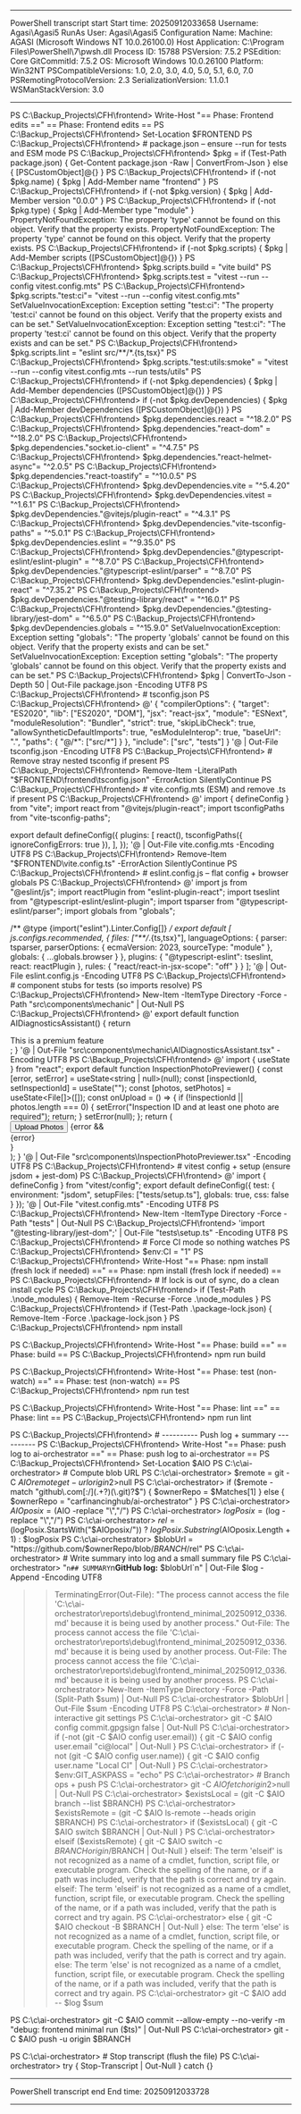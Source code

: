 **********************
PowerShell transcript start
Start time: 20250912033658
Username: Agasi\Agasi5
RunAs User: Agasi\Agasi5
Configuration Name: 
Machine: AGASI (Microsoft Windows NT 10.0.26100.0)
Host Application: C:\Program Files\PowerShell\7\pwsh.dll
Process ID: 15788
PSVersion: 7.5.2
PSEdition: Core
GitCommitId: 7.5.2
OS: Microsoft Windows 10.0.26100
Platform: Win32NT
PSCompatibleVersions: 1.0, 2.0, 3.0, 4.0, 5.0, 5.1, 6.0, 7.0
PSRemotingProtocolVersion: 2.3
SerializationVersion: 1.1.0.1
WSManStackVersion: 3.0
**********************
PS C:\Backup_Projects\CFH\frontend> Write-Host "== Phase: Frontend edits =="
== Phase: Frontend edits ==
PS C:\Backup_Projects\CFH\frontend> Set-Location $FRONTEND
PS C:\Backup_Projects\CFH\frontend> # package.json – ensure --run for tests and ESM mode
PS C:\Backup_Projects\CFH\frontend> $pkg = if (Test-Path package.json) { Get-Content package.json -Raw | ConvertFrom-Json } else { [PSCustomObject]@{} }
PS C:\Backup_Projects\CFH\frontend> if (-not $pkg.name) { $pkg | Add-Member name "frontend" }
PS C:\Backup_Projects\CFH\frontend> if (-not $pkg.version) { $pkg | Add-Member version "0.0.0" }
PS C:\Backup_Projects\CFH\frontend> if (-not $pkg.type) { $pkg | Add-Member type "module" }
PropertyNotFoundException: The property 'type' cannot be found on this object. Verify that the property exists.
PropertyNotFoundException: The property 'type' cannot be found on this object. Verify that the property exists.
PS C:\Backup_Projects\CFH\frontend> if (-not $pkg.scripts) { $pkg | Add-Member scripts ([PSCustomObject]@{}) }
PS C:\Backup_Projects\CFH\frontend> $pkg.scripts.build    = "vite build"
PS C:\Backup_Projects\CFH\frontend> $pkg.scripts.test     = "vitest --run --config vitest.config.mts"
PS C:\Backup_Projects\CFH\frontend> $pkg.scripts."test:ci"= "vitest --run --config vitest.config.mts"
SetValueInvocationException: Exception setting "test:ci": "The property 'test:ci' cannot be found on this object. Verify that the property exists and can be set."
SetValueInvocationException: Exception setting "test:ci": "The property 'test:ci' cannot be found on this object. Verify that the property exists and can be set."
PS C:\Backup_Projects\CFH\frontend> $pkg.scripts.lint     = "eslint src/**/*.{ts,tsx}"
PS C:\Backup_Projects\CFH\frontend> $pkg.scripts."test:utils:smoke" = "vitest --run --config vitest.config.mts --run tests/utils"
PS C:\Backup_Projects\CFH\frontend> if (-not $pkg.dependencies) { $pkg | Add-Member dependencies ([PSCustomObject]@{}) }
PS C:\Backup_Projects\CFH\frontend> if (-not $pkg.devDependencies) { $pkg | Add-Member devDependencies ([PSCustomObject]@{}) }
PS C:\Backup_Projects\CFH\frontend> $pkg.dependencies.react               = "^18.2.0"
PS C:\Backup_Projects\CFH\frontend> $pkg.dependencies."react-dom"         = "^18.2.0"
PS C:\Backup_Projects\CFH\frontend> $pkg.dependencies."socket.io-client"  = "^4.7.5"
PS C:\Backup_Projects\CFH\frontend> $pkg.dependencies."react-helmet-async"= "^2.0.5"
PS C:\Backup_Projects\CFH\frontend> $pkg.dependencies."react-toastify"    = "^10.0.5"
PS C:\Backup_Projects\CFH\frontend> $pkg.devDependencies.vite                     = "^5.4.20"
PS C:\Backup_Projects\CFH\frontend> $pkg.devDependencies.vitest                   = "^1.6.1"
PS C:\Backup_Projects\CFH\frontend> $pkg.devDependencies."@vitejs/plugin-react"   = "^4.3.1"
PS C:\Backup_Projects\CFH\frontend> $pkg.devDependencies."vite-tsconfig-paths"    = "^5.0.1"
PS C:\Backup_Projects\CFH\frontend> $pkg.devDependencies.eslint                   = "^9.35.0"
PS C:\Backup_Projects\CFH\frontend> $pkg.devDependencies."@typescript-eslint/eslint-plugin" = "^8.7.0"
PS C:\Backup_Projects\CFH\frontend> $pkg.devDependencies."@typescript-eslint/parser"        = "^8.7.0"
PS C:\Backup_Projects\CFH\frontend> $pkg.devDependencies."eslint-plugin-react"    = "^7.35.2"
PS C:\Backup_Projects\CFH\frontend> $pkg.devDependencies."@testing-library/react" = "^16.0.1"
PS C:\Backup_Projects\CFH\frontend> $pkg.devDependencies."@testing-library/jest-dom" = "^6.5.0"
PS C:\Backup_Projects\CFH\frontend> $pkg.devDependencies.globals                  = "^15.9.0"
SetValueInvocationException: Exception setting "globals": "The property 'globals' cannot be found on this object. Verify that the property exists and can be set."
SetValueInvocationException: Exception setting "globals": "The property 'globals' cannot be found on this object. Verify that the property exists and can be set."
PS C:\Backup_Projects\CFH\frontend> $pkg | ConvertTo-Json -Depth 50 | Out-File package.json -Encoding UTF8
PS C:\Backup_Projects\CFH\frontend> # tsconfig.json
PS C:\Backup_Projects\CFH\frontend> @'
{
  "compilerOptions": {
    "target": "ES2020",
    "lib": ["ES2020", "DOM"],
    "jsx": "react-jsx",
    "module": "ESNext",
    "moduleResolution": "Bundler",
    "strict": true,
    "skipLibCheck": true,
    "allowSyntheticDefaultImports": true,
    "esModuleInterop": true,
    "baseUrl": ".",
    "paths": { "@/*": ["src/*"] }
  },
  "include": ["src", "tests"]
}
'@ | Out-File tsconfig.json -Encoding UTF8
PS C:\Backup_Projects\CFH\frontend> # Remove stray nested tsconfig if present
PS C:\Backup_Projects\CFH\frontend> Remove-Item -LiteralPath "$FRONTEND\frontend\tsconfig.json" -ErrorAction SilentlyContinue
PS C:\Backup_Projects\CFH\frontend> # vite.config.mts (ESM) and remove .ts if present
PS C:\Backup_Projects\CFH\frontend> @'
import { defineConfig } from "vite";
import react from "@vitejs/plugin-react";
import tsconfigPaths from "vite-tsconfig-paths";

export default defineConfig({
  plugins: [
    react(),
    tsconfigPaths({ ignoreConfigErrors: true }),
  ],
});
'@ | Out-File vite.config.mts -Encoding UTF8
PS C:\Backup_Projects\CFH\frontend> Remove-Item "$FRONTEND\vite.config.ts" -ErrorAction SilentlyContinue
PS C:\Backup_Projects\CFH\frontend> # eslint.config.js – flat config + browser globals
PS C:\Backup_Projects\CFH\frontend> @'
import js from "@eslint/js";
import reactPlugin from "eslint-plugin-react";
import tseslint from "@typescript-eslint/eslint-plugin";
import tsparser from "@typescript-eslint/parser";
import globals from "globals";

/** @type {import("eslint").Linter.Config[]} */
export default [
  js.configs.recommended,
  {
    files: ["**/*.{ts,tsx}"],
    languageOptions: {
      parser: tsparser,
      parserOptions: { ecmaVersion: 2023, sourceType: "module" },
      globals: { ...globals.browser }
    },
    plugins: { "@typescript-eslint": tseslint, react: reactPlugin },
    rules: { "react/react-in-jsx-scope": "off" }
  }
];
'@ | Out-File eslint.config.js -Encoding UTF8
PS C:\Backup_Projects\CFH\frontend> # component stubs for tests (so imports resolve)
PS C:\Backup_Projects\CFH\frontend> New-Item -ItemType Directory -Force -Path "src\components\mechanic" | Out-Null
PS C:\Backup_Projects\CFH\frontend> @'
export default function AIDiagnosticsAssistant() {
  return <div>This is a premium feature</div>;
}
'@ | Out-File "src\components\mechanic\AIDiagnosticsAssistant.tsx" -Encoding UTF8
PS C:\Backup_Projects\CFH\frontend> @'
import { useState } from "react";
export default function InspectionPhotoPreviewer() {
  const [error, setError] = useState<string | null>(null);
  const [inspectionId, setInspectionId] = useState("");
  const [photos, setPhotos] = useState<File[]>([]);
  const onUpload = () => {
    if (!inspectionId || photos.length === 0) {
      setError("Inspection ID and at least one photo are required");
      return;
    }
    setError(null);
  };
  return (
    <div>
      <button onClick={onUpload}>Upload Photos</button>
      {error && <div>{error}</div>}
    </div>
  );
}
'@ | Out-File "src\components\InspectionPhotoPreviewer.tsx" -Encoding UTF8
PS C:\Backup_Projects\CFH\frontend> # vitest config + setup (ensure jsdom + jest-dom)
PS C:\Backup_Projects\CFH\frontend> @'
import { defineConfig } from "vitest/config";
export default defineConfig({
  test: {
    environment: "jsdom",
    setupFiles: ["tests/setup.ts"],
    globals: true,
    css: false
  }
});
'@ | Out-File "vitest.config.mts" -Encoding UTF8
PS C:\Backup_Projects\CFH\frontend> New-Item -ItemType Directory -Force -Path "tests" | Out-Null
PS C:\Backup_Projects\CFH\frontend> 'import "@testing-library/jest-dom";' | Out-File "tests\setup.ts" -Encoding UTF8
PS C:\Backup_Projects\CFH\frontend> # Force CI mode so nothing watches
PS C:\Backup_Projects\CFH\frontend> $env:CI = "1"
PS C:\Backup_Projects\CFH\frontend> Write-Host "== Phase: npm install (fresh lock if needed) =="
== Phase: npm install (fresh lock if needed) ==
PS C:\Backup_Projects\CFH\frontend> # If lock is out of sync, do a clean install cycle
PS C:\Backup_Projects\CFH\frontend> if (Test-Path .\node_modules) { Remove-Item -Recurse -Force .\node_modules }
PS C:\Backup_Projects\CFH\frontend> if (Test-Path .\package-lock.json) { Remove-Item -Force .\package-lock.json }
PS C:\Backup_Projects\CFH\frontend> npm install

PS C:\Backup_Projects\CFH\frontend> Write-Host "== Phase: build =="
== Phase: build ==
PS C:\Backup_Projects\CFH\frontend> npm run build

PS C:\Backup_Projects\CFH\frontend> Write-Host "== Phase: test (non-watch) =="
== Phase: test (non-watch) ==
PS C:\Backup_Projects\CFH\frontend> npm run test

PS C:\Backup_Projects\CFH\frontend> Write-Host "== Phase: lint =="
== Phase: lint ==
PS C:\Backup_Projects\CFH\frontend> npm run lint

PS C:\Backup_Projects\CFH\frontend> # ---------- Push log + summary ----------
PS C:\Backup_Projects\CFH\frontend> Write-Host "== Phase: push log to ai-orchestrator =="
== Phase: push log to ai-orchestrator ==
PS C:\Backup_Projects\CFH\frontend> Set-Location $AIO
PS C:\c\ai-orchestrator> # Compute blob URL
PS C:\c\ai-orchestrator> $remote = git -C $AIO remote get-url origin 2>$null
PS C:\c\ai-orchestrator> if ($remote -match "github\.com[:/](.+?)(\.git)?$") { $ownerRepo = $Matches[1] } else { $ownerRepo = "carfinancinghub/ai-orchestrator" }
PS C:\c\ai-orchestrator> $AIOposix = ($AIO -replace "\\","/")
PS C:\c\ai-orchestrator> $logPosix = ($log -replace "\\","/")
PS C:\c\ai-orchestrator> $rel = ($logPosix.StartsWith("$AIOposix/")) ? $logPosix.Substring($AIOposix.Length + 1) : $logPosix
PS C:\c\ai-orchestrator> $blobUrl = "https://github.com/$ownerRepo/blob/$BRANCH/$rel"
PS C:\c\ai-orchestrator> # Write summary into log and a small summary file
PS C:\c\ai-orchestrator> "`n## SUMMARY`n**GitHub log:** $blobUrl`n" | Out-File $log -Append -Encoding UTF8
>> TerminatingError(Out-File): "The process cannot access the file 'C:\c\ai-orchestrator\reports\debug\frontend_minimal_20250912_0336.md' because it is being used by another process."
Out-File: The process cannot access the file 'C:\c\ai-orchestrator\reports\debug\frontend_minimal_20250912_0336.md' because it is being used by another process.
Out-File: The process cannot access the file 'C:\c\ai-orchestrator\reports\debug\frontend_minimal_20250912_0336.md' because it is being used by another process.
PS C:\c\ai-orchestrator> New-Item -ItemType Directory -Force -Path (Split-Path $sum) | Out-Null
PS C:\c\ai-orchestrator> $blobUrl | Out-File $sum -Encoding UTF8
PS C:\c\ai-orchestrator> # Non-interactive git settings
PS C:\c\ai-orchestrator> git -C $AIO config commit.gpgsign false | Out-Null
PS C:\c\ai-orchestrator> if (-not (git -C $AIO config user.email)) { git -C $AIO config user.email "ci@local" | Out-Null }
PS C:\c\ai-orchestrator> if (-not (git -C $AIO config user.name))  { git -C $AIO config user.name  "Local CI" | Out-Null }
PS C:\c\ai-orchestrator> $env:GIT_ASKPASS = "echo"
PS C:\c\ai-orchestrator> # Branch ops + push
PS C:\c\ai-orchestrator> git -C $AIO fetch origin 2>$null | Out-Null
PS C:\c\ai-orchestrator> $existsLocal  = (git -C $AIO branch --list $BRANCH)
PS C:\c\ai-orchestrator> $existsRemote = (git -C $AIO ls-remote --heads origin $BRANCH)
PS C:\c\ai-orchestrator> if ($existsLocal)       { git -C $AIO switch $BRANCH        | Out-Null }
PS C:\c\ai-orchestrator> elseif ($existsRemote)  { git -C $AIO switch -c $BRANCH origin/$BRANCH | Out-Null }
elseif: The term 'elseif' is not recognized as a name of a cmdlet, function, script file, or executable program.
Check the spelling of the name, or if a path was included, verify that the path is correct and try again.
elseif: The term 'elseif' is not recognized as a name of a cmdlet, function, script file, or executable program.
Check the spelling of the name, or if a path was included, verify that the path is correct and try again.
PS C:\c\ai-orchestrator> else                    { git -C $AIO checkout -B $BRANCH   | Out-Null }
else: The term 'else' is not recognized as a name of a cmdlet, function, script file, or executable program.
Check the spelling of the name, or if a path was included, verify that the path is correct and try again.
else: The term 'else' is not recognized as a name of a cmdlet, function, script file, or executable program.
Check the spelling of the name, or if a path was included, verify that the path is correct and try again.
PS C:\c\ai-orchestrator> git -C $AIO add -- $log $sum

PS C:\c\ai-orchestrator> git -C $AIO commit --allow-empty --no-verify -m "debug: frontend minimal run ($ts)" | Out-Null
PS C:\c\ai-orchestrator> git -C $AIO push -u origin $BRANCH

PS C:\c\ai-orchestrator> # Stop transcript (flush the file)
PS C:\c\ai-orchestrator> try { Stop-Transcript | Out-Null } catch {}
**********************
PowerShell transcript end
End time: 20250912033728
**********************
